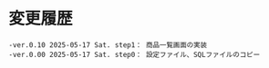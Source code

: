 # 変更履歴

	-ver.0.10 2025-05-17 Sat. step1： 商品一覧画面の実装
	-ver.0.00 2025-05-17 Sat. step0： 設定ファイル、SQLファイルのコピー
